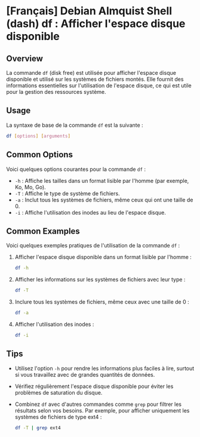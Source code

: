 # [Français] Debian Almquist Shell (dash) df : Afficher l'espace disque disponible

## Overview
La commande `df` (disk free) est utilisée pour afficher l'espace disque disponible et utilisé sur les systèmes de fichiers montés. Elle fournit des informations essentielles sur l'utilisation de l'espace disque, ce qui est utile pour la gestion des ressources système.

## Usage
La syntaxe de base de la commande `df` est la suivante :

```bash
df [options] [arguments]
```

## Common Options
Voici quelques options courantes pour la commande `df` :

- `-h` : Affiche les tailles dans un format lisible par l'homme (par exemple, Ko, Mo, Go).
- `-T` : Affiche le type de système de fichiers.
- `-a` : Inclut tous les systèmes de fichiers, même ceux qui ont une taille de 0.
- `-i` : Affiche l'utilisation des inodes au lieu de l'espace disque.

## Common Examples
Voici quelques exemples pratiques de l'utilisation de la commande `df` :

1. Afficher l'espace disque disponible dans un format lisible par l'homme :

   ```bash
   df -h
   ```

2. Afficher les informations sur les systèmes de fichiers avec leur type :

   ```bash
   df -T
   ```

3. Inclure tous les systèmes de fichiers, même ceux avec une taille de 0 :

   ```bash
   df -a
   ```

4. Afficher l'utilisation des inodes :

   ```bash
   df -i
   ```

## Tips
- Utilisez l'option `-h` pour rendre les informations plus faciles à lire, surtout si vous travaillez avec de grandes quantités de données.
- Vérifiez régulièrement l'espace disque disponible pour éviter les problèmes de saturation du disque.
- Combinez `df` avec d'autres commandes comme `grep` pour filtrer les résultats selon vos besoins. Par exemple, pour afficher uniquement les systèmes de fichiers de type ext4 :

   ```bash
   df -T | grep ext4
   ```